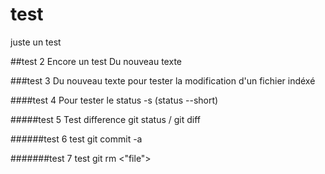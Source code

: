 # test
juste un test

##test 2
Encore un test
Du nouveau texte

###test 3
Du nouveau texte pour tester la modification d'un fichier indéxé

####test 4 
Pour tester le status -s (status --short)

#####test 5
Test difference git status / git diff

######test 6
test git commit -a

#######test 7
test git rm <"file">